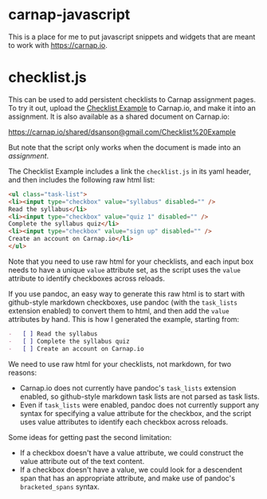 # carnap-javascript

This is a place for me to put javascript snippets and widgets that are meant to work
with <https://carnap.io>.

# checklist.js

This can be used to add persistent checklists to Carnap assignment pages. To
try it out, upload the [Checklist Example](Checklist%20Example) to Carnap.io,
and make it into an assignment. It is also available as a shared document on
Carnap.io:

<https://carnap.io/shared/dsanson@gmail.com/Checklist%20Example>

But note that the script only works when the document is made into an
*assignment*.

The Checklist Example includes a link the `checklist.js` in its yaml header,
and then includes the following raw html list:

```html
<ul class="task-list">
<li><input type="checkbox" value="syllabus" disabled="" />
Read the syllabus</li>
<li><input type="checkbox" value="quiz 1" disabled="" />
Complete the syllabus quiz</li>
<li><input type="checkbox" value="sign up" disabled="" />
Create an account on Carnap.io</li>
</ul>
```

Note that you need to use raw html for your checklists, and each input box
needs to have a unique `value` attribute set, as the script uses the `value`
attribute to identify checkboxes across reloads.

If you use pandoc, an easy way to generate this raw html is to start with
github-style markdown checkboxes, use pandoc (with the `task_lists` extension
enabled) to convert them to html, and then add the `value` attributes by hand.
This is how I generated the example, starting from:

```markdown
-   [ ] Read the syllabus
-   [ ] Complete the syllabus quiz
-   [ ] Create an account on Carnap.io
```

We need to use raw html for your checklists, not markdown, for two reasons:

-   Carnap.io does not currently have pandoc's `task_lists` extension enabled,
    so github-style markdown task lists are not parsed as task lists.
-   Even if `task_lists` were enabled, pandoc does not currently support any
    syntax for specifying a value attribute for the checkbox, and the script
    uses value attributes to identify each checkbox across reloads.

Some ideas for getting past the second limitation:

-   If a checkbox doesn't have a value attribute, we could construct the value
    attribute out of the text content.
-   If a checkbox doesn't have a value, we could look for a descendent span
    that has an appropriate attribute, and make use of pandoc's
    `bracketed_spans` syntax.





